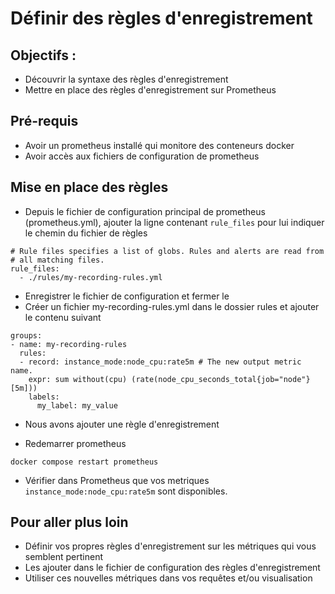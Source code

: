 # Définir des règles d'enregistrement

## Objectifs :

- Découvrir la syntaxe des règles d'enregistrement
- Mettre en place des règles d'enregistrement sur Prometheus

## Pré-requis

* Avoir un prometheus installé qui monitore des conteneurs docker
* Avoir accès aux fichiers de configuration de prometheus

## Mise en place des règles

* Depuis le fichier de configuration principal de prometheus (prometheus.yml), ajouter la ligne contenant `rule_files` pour lui indiquer le chemin du fichier de règles
```
# Rule files specifies a list of globs. Rules and alerts are read from
# all matching files.
rule_files:
  - ./rules/my-recording-rules.yml
```
* Enregistrer le fichier de configuration et fermer le
* Créer un fichier my-recording-rules.yml dans le dossier rules et ajouter le contenu suivant
```
groups:
- name: my-recording-rules
  rules:
  - record: instance_mode:node_cpu:rate5m # The new output metric name.
    expr: sum without(cpu) (rate(node_cpu_seconds_total{job="node"}[5m]))
    labels:
      my_label: my_value
```
* Nous avons ajouter une règle d'enregistrement

* Redemarrer prometheus
```
docker compose restart prometheus
```
* Vérifier dans Prometheus que vos metriques `instance_mode:node_cpu:rate5m` sont disponibles.

## Pour aller plus loin

* Définir vos propres règles d'enregistrement sur les métriques qui vous semblent pertinent
* Les ajouter dans le fichier de configuration des règles d'enregistrement
* Utiliser ces nouvelles métriques dans vos requêtes et/ou visualisation
